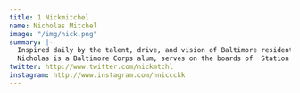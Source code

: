 ```yaml
---
title: 1 Nickmitchel
name: Nicholas Mitchel
image: "/img/nick.png"
summary: |-
  Inspired daily by the talent, drive, and vision of Baltimore residents, Nicholas uses his strengths in relationship building and out of the box thinking to cultivate unlikely partnerships. He believes that everyone should have an opportunity for ownership.<br><br>
  Nicholas is a Baltimore Corps alum, serves on the boards of  Station North Arts & Entertainment District, and Greenmount West Community Center  - which he co-founded.
twitter: http://www.twitter.com/nickmtchl
instagram: http://www.instagram.com/nniccckk
---
```


